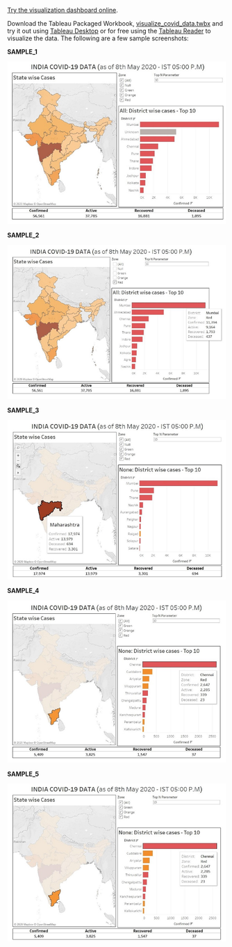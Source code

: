 [Try the visualization dashboard online](https://public.tableau.com/profile/rohith.s.p#!/vizhome/Indiacovid-19data/covid19data).

Download the Tableau Packaged Workbook, [visualize_covid_data.twbx](visualize_covid_data.twbx) and try it out using [Tableau Desktop](https://www.tableau.com/en-in/products/desktop) or for free using the [Tableau Reader](https://www.tableau.com/en-in/products/reader) to visualize the data. The following are a few sample screenshots:

**SAMPLE_1**

<p align="center">
  <img src="sample_1.jpg">
</p>

**SAMPLE_2**

<p align="center">
  <img src="sample_2.jpg">
</p>

**SAMPLE_3**

<p align="center">
  <img src="sample_3.jpg">
</p>

**SAMPLE_4**

<p align="center">
  <img src="sample_4.jpg">
</p>

**SAMPLE_5**

<p align="center">
  <img src="sample_5.jpg">
</p>
